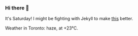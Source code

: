### Hi there :wave:

It's Saturday! I might be fighting with Jekyll to make [this](https://swissclubto.github.io) better.

Weather in Toronto: haze, at +23°C.

